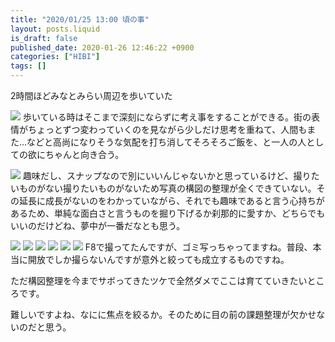 ```yaml
---
title: "2020/01/25 13:00 頃の事"
layout: posts.liquid
is_draft: false
published_date: 2020-01-26 12:46:22 +0900
categories: ["HIBI"]
tags: []
---
```


2時間ほどみなとみらい周辺を歩いていた

![](/public/images/2020/01/dsc08630_original-1-1024x683.jpg)
歩いている時はそこまで深刻にならずに考え事をすることができる。街の表情がちょっとずつ変わっていくのを見ながら少しだけ思考を重ねて、人間もまた…などと高尚になりそうな気配を打ち消してそろそろご飯を、と一人の人としての欲にちゃんと向き合う。

![](/public/images/2020/01/dsc08652_original-1024x683.jpg)
趣味だし、スナップなので別にいいんじゃないかと思っているけど、撮りたいものがない撮りたいものがないため写真の構図の整理が全くできていない。その延長に成長がないのをわかっていながら、それでも趣味であると言う心持ちがあるため、単純な面白さと言うものを掘り下げるか刹那的に愛すか、どちらでもいいのだけどね、夢中が一番だなとも思う。

![](/public/images/2020/01/dsc08648_original-683x1024.jpg)
![](/public/images/2020/01/dsc08646_original-scaled.jpg)
![](/public/images/2020/01/dsc08640_original-scaled.jpg)
![](/public/images/2020/01/dsc08636_original-scaled.jpg)
![](/public/images/2020/01/dsc08635_original-1024x683.jpg)
![](/public/images/2020/01/dsc08633_original-1024x683.jpg)
F8で撮ってたんですが、ゴミ写っちゃってますね。普段、本当に開放でしか撮らないんですが意外と絞っても成立するものですね。

ただ構図整理を今までサボってきたツケで全然ダメでここは育てていきたいところです。

難しいですよね、なにに焦点を絞るか。そのために目の前の課題整理が欠かせないのだと思う。


